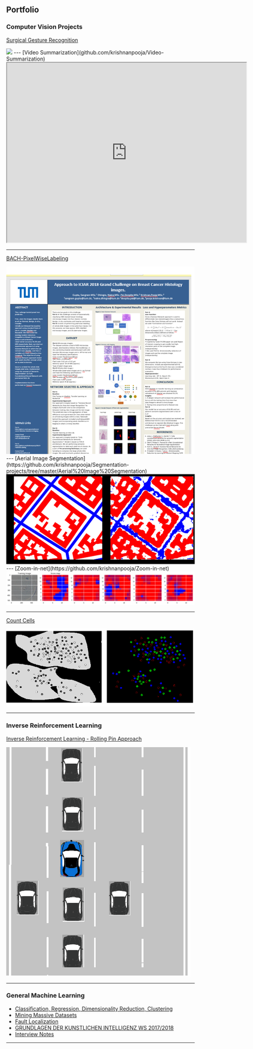 ## Portfolio
### Computer Vision Projects
[Surgical Gesture Recognition](https://github.com/krishnanpooja/Master-Thesis)

<img src="images/latest_video.gif?raw=true"/>
---
[Video Summarization](github.com/krishnanpooja/Video-Summarization)

<iframe src="https://drive.google.com/file/d/1XUcNdZBLd4cTJw855aUPXWqd8UciWJqu/preview" width="640" height="480"></iframe>

----
[BACH-PixelWiseLabeling](https://github.com/krishnanpooja/BACH-PixelWiseLabeling)

<img src="images/bach-poster.png?raw=true"/>
---
[Aerial Image Segmentation](https://github.com/krishnanpooja/Segmentation-projects/tree/master/Aerial%20Image%20Segmentation)

<img src="images/aerial_image.png?raw=true"/>
---
[Zoom-in-net](https://github.com/krishnanpooja/Zoom-in-net)

<img src="images/zoom-in-net.png?raw=true"/>

---
[Count Cells](https://github.com/krishnanpooja/Segmentation-projects)

<img src="images/count_diff_cells.png?raw=true"/>

---
### Inverse Reinforcement Learning
[Inverse Reinforcement Learning - Rolling Pin Approach](https://github.com/krishnanpooja/IRL_Rolling_Pin_Approach)

<img src="images/cars.png?raw=true"/>

---
### General Machine Learning 
- [Classification, Regression, Dimensionality Reduction, Clustering](https://github.com/krishnanpooja/MachineLearningCode/tree/master/Downloads)
- [Mining Massive Datasets](https://github.com/krishnanpooja/Mininng-Massive-Datasets)
- [Fault Localization](https://github.com/krishnanpooja/Fault-Localization)
- [GRUNDLAGEN DER KUNSTLICHEN INTELLIGENZ WS 2017/2018](https://github.com/krishnanpooja/Artificial-Intelligence)
- [Interview Notes](https://github.com/krishnanpooja/Notes)

---
